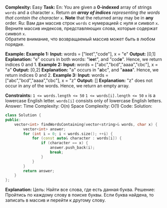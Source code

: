 **Complexity:** Easy
**Task:**
	En: You are given a **0-indexed** array of strings `words` and a character `x`.
	Return _an **array of indices** representing the words that contain the character_ `x`.
	**Note** that the returned array may be in **any** order.
	Ru: Вам дан массив строк `words` с нумерацией с нуля и символ `x`.  
	Верните массив индексов, представляющих слова, которые содержат символ `x`.  
	Обратите внимание, что возвращаемый массив может быть в любом порядке.
	
**Example:**
	**Example 1:**
		**Input:** words = ["leet","code"], x = "e"
		**Output:** [0,1]
		**Explanation:** "e" occurs in both words: "l**ee**t", and "cod**e**". Hence, we return indices 0 and 1.
	**Example 2:**
		**Input:** words = ["abc","bcd","aaaa","cbc"], x = "a"
		**Output:** [0,2]
		**Explanation:** "a" occurs in "**a**bc", and "**aaaa**". Hence, we return indices 0 and 2.
	**Example 3:**
		**Input:** words = ["abc","bcd","aaaa","cbc"], x = "z"
		**Output:** []
		**Explanation:** "z" does not occur in any of the words. Hence, we return an empty array.

**Constraints:**
	`1 <= words.length <= 50`
	`1 <= words[i].length <= 50`
	`x` is a lowercase English letter.
	`words[i]` consists only of lowercase English letters.
Answer:
	Time Complexity: O(n)
	Space Complexity: O(1)
Code:
Solution:
```cpp
class Solution {
public:
    vector<int> findWordsContaining(vector<string>& words, char x) {
        vector<int> answer;
        for (int i = 0; i < words.size(); ++i) {
            for (const auto& character : words[i]) {
                if (character == x) {
                    answer.push_back(i);
                    break;
                }
            }
        }
        return answer;
    }
};
```
**Explanation:**
	Цель: Найти все слова, где есть данная буква.
	Решение: Пройтись по каждому слову в поиске буквы. Если буква найдена, то записать в массив и перейти к другому слову.